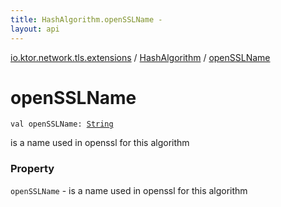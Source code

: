 ```yaml
---
title: HashAlgorithm.openSSLName - 
layout: api
---
```


<div class='api-docs-breadcrumbs'><a href="../index.html">io.ktor.network.tls.extensions</a> / <a href="index.html">HashAlgorithm</a> / <a href="./open-s-s-l-name.html">openSSLName</a></div>

# openSSLName

<div class="signature"><code><span class="keyword">val </span><span class="identifier">openSSLName</span><span class="symbol">: </span><a href="https://kotlinlang.org/api/latest/jvm/stdlib/kotlin/-string/index.html"><span class="identifier">String</span></a></code></div>

is a name used in openssl for this algorithm

### Property

<code>openSSLName</code> - is a name used in openssl for this algorithm